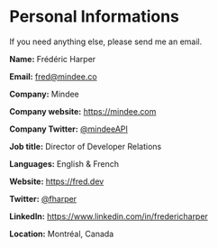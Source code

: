 # Personal Informations

If you need anything else, please send me an email.

**Name:** Frédéric Harper

**Email:** [fred@mindee.co](mailto:fred@mindee.co)

**Company:** Mindee

**Company website:** <https://mindee.com>

**Company Twitter:** [@mindeeAPI](https://twitter.com/mindeeAPI)

**Job title:** Director of Developer Relations

**Languages:** English & French

**Website:** https://fred.dev

**Twitter:** [@fharper](https://twitter.com/fharper)

**LinkedIn:** <https://www.linkedin.com/in/fredericharper>

**Location:** Montréal, Canada
